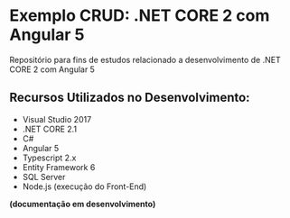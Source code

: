 # Exemplo CRUD: .NET CORE 2 com Angular 5

Repositório para fins de estudos relacionado a desenvolvimento de .NET CORE 2 com Angular 5


## Recursos Utilizados no Desenvolvimento:

* Visual Studio 2017
* .NET CORE 2.1
* C# 
* Angular 5
* Typescript 2.x
* Entity Framework 6
* SQL Server
* Node.js (execução do Front-End)


**(documentação em desenvolvimento)**

